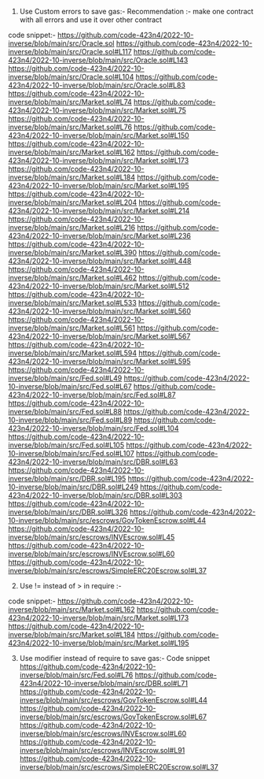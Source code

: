 1. Use Custom errors to save gas:-
Recommendation :- make one contract with all errors and use it over other contract

code snippet:-
https://github.com/code-423n4/2022-10-inverse/blob/main/src/Oracle.sol
https://github.com/code-423n4/2022-10-inverse/blob/main/src/Oracle.sol#L117
https://github.com/code-423n4/2022-10-inverse/blob/main/src/Oracle.sol#L143
https://github.com/code-423n4/2022-10-inverse/blob/main/src/Oracle.sol#L104
https://github.com/code-423n4/2022-10-inverse/blob/main/src/Oracle.sol#L83
https://github.com/code-423n4/2022-10-inverse/blob/main/src/Market.sol#L74
https://github.com/code-423n4/2022-10-inverse/blob/main/src/Market.sol#L75
https://github.com/code-423n4/2022-10-inverse/blob/main/src/Market.sol#L76
https://github.com/code-423n4/2022-10-inverse/blob/main/src/Market.sol#L150
https://github.com/code-423n4/2022-10-inverse/blob/main/src/Market.sol#L162
https://github.com/code-423n4/2022-10-inverse/blob/main/src/Market.sol#L173
https://github.com/code-423n4/2022-10-inverse/blob/main/src/Market.sol#L184
https://github.com/code-423n4/2022-10-inverse/blob/main/src/Market.sol#L195
https://github.com/code-423n4/2022-10-inverse/blob/main/src/Market.sol#L204
https://github.com/code-423n4/2022-10-inverse/blob/main/src/Market.sol#L214
https://github.com/code-423n4/2022-10-inverse/blob/main/src/Market.sol#L216
https://github.com/code-423n4/2022-10-inverse/blob/main/src/Market.sol#L236
https://github.com/code-423n4/2022-10-inverse/blob/main/src/Market.sol#L390
https://github.com/code-423n4/2022-10-inverse/blob/main/src/Market.sol#L448
https://github.com/code-423n4/2022-10-inverse/blob/main/src/Market.sol#L462
https://github.com/code-423n4/2022-10-inverse/blob/main/src/Market.sol#L512
https://github.com/code-423n4/2022-10-inverse/blob/main/src/Market.sol#L533
https://github.com/code-423n4/2022-10-inverse/blob/main/src/Market.sol#L560
https://github.com/code-423n4/2022-10-inverse/blob/main/src/Market.sol#L561
https://github.com/code-423n4/2022-10-inverse/blob/main/src/Market.sol#L567
https://github.com/code-423n4/2022-10-inverse/blob/main/src/Market.sol#L594
https://github.com/code-423n4/2022-10-inverse/blob/main/src/Market.sol#L595
https://github.com/code-423n4/2022-10-inverse/blob/main/src/Fed.sol#L49
https://github.com/code-423n4/2022-10-inverse/blob/main/src/Fed.sol#L67
https://github.com/code-423n4/2022-10-inverse/blob/main/src/Fed.sol#L87
https://github.com/code-423n4/2022-10-inverse/blob/main/src/Fed.sol#L88
https://github.com/code-423n4/2022-10-inverse/blob/main/src/Fed.sol#L89
https://github.com/code-423n4/2022-10-inverse/blob/main/src/Fed.sol#L104
https://github.com/code-423n4/2022-10-inverse/blob/main/src/Fed.sol#L105
https://github.com/code-423n4/2022-10-inverse/blob/main/src/Fed.sol#L107
https://github.com/code-423n4/2022-10-inverse/blob/main/src/DBR.sol#L63
https://github.com/code-423n4/2022-10-inverse/blob/main/src/DBR.sol#L195
https://github.com/code-423n4/2022-10-inverse/blob/main/src/DBR.sol#L249
https://github.com/code-423n4/2022-10-inverse/blob/main/src/DBR.sol#L303
https://github.com/code-423n4/2022-10-inverse/blob/main/src/DBR.sol#L326
https://github.com/code-423n4/2022-10-inverse/blob/main/src/escrows/GovTokenEscrow.sol#L44
https://github.com/code-423n4/2022-10-inverse/blob/main/src/escrows/INVEscrow.sol#L45
https://github.com/code-423n4/2022-10-inverse/blob/main/src/escrows/INVEscrow.sol#L60
https://github.com/code-423n4/2022-10-inverse/blob/main/src/escrows/SimpleERC20Escrow.sol#L37


2. Use != instead of > in require :-

code snippet:-
https://github.com/code-423n4/2022-10-inverse/blob/main/src/Market.sol#L162
https://github.com/code-423n4/2022-10-inverse/blob/main/src/Market.sol#L173
https://github.com/code-423n4/2022-10-inverse/blob/main/src/Market.sol#L184
https://github.com/code-423n4/2022-10-inverse/blob/main/src/Market.sol#L195

3. Use modifier instead of require  to save gas:-
Code snippet
https://github.com/code-423n4/2022-10-inverse/blob/main/src/Fed.sol#L76
https://github.com/code-423n4/2022-10-inverse/blob/main/src/DBR.sol#L71
https://github.com/code-423n4/2022-10-inverse/blob/main/src/escrows/GovTokenEscrow.sol#L44
https://github.com/code-423n4/2022-10-inverse/blob/main/src/escrows/GovTokenEscrow.sol#L67
https://github.com/code-423n4/2022-10-inverse/blob/main/src/escrows/INVEscrow.sol#L60
https://github.com/code-423n4/2022-10-inverse/blob/main/src/escrows/INVEscrow.sol#L91
https://github.com/code-423n4/2022-10-inverse/blob/main/src/escrows/SimpleERC20Escrow.sol#L37
